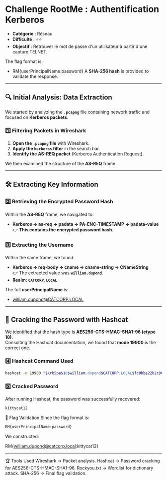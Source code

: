 # Challenge RootMe : Authentification Kerberos

- **Catégorie** : Réseau 
- **Difficulté** : ⭐⭐
- **Objectif** : Retrouver le mot de passe d'un utilisateur à partir d'une capture TELNET.

The flag format is:  

- RM{userPrincipalName:password}
A **SHA-256 hash** is provided to validate the response.

---

## 🔍 Initial Analysis: Data Extraction  

We started by analyzing the **`.pcapng`** file containing network traffic and focused on **Kerberos packets**.

### 1️⃣ Filtering Packets in Wireshark  
1. **Open the `.pcapng` file** with Wireshark.  
2. **Apply the `kerberos` filter** in the search bar.  
3. **Identify the AS-REQ packet** (Kerberos Authentication Request).  

We then examined the structure of the **AS-REQ** frame.

---

## 🛠 Extracting Key Information  
### 2️⃣ Retrieving the Encrypted Password Hash  
Within the **AS-REQ** frame, we navigated to:
- **Kerberos → as-req → padata → PA-ENC-TIMESTAMP → padata-value**  
  👉 **This contains the encrypted password hash.**  

### 3️⃣ Extracting the Username  
Within the same frame, we found:
- **Kerberos → req-body → cname → cname-string → CNameString**  
  👉 The extracted value was **`william.dupond`**.  
- **Realm: `CATCORP.LOCAL`**  

The full **userPrincipalName** is:

- william.dupond@CATCORP.LOCAL

---

## 🔑 Cracking the Password with Hashcat  
We identified that the hash type is **AES256-CTS-HMAC-SHA1-96 (etype 18)**.  
Consulting the Hashcat documentation, we found that **mode 19900** is the correct one.

### 4️⃣ Hashcat Command Used  
```bash
hashcat -m 19900 "$krb5pa$18$william.dupond$CATCORP.LOCAL$fc8bbe22b2c967b222ed73dd7616ea71b2ae0c1b0c3688bfff7fecffdebd4054471350cb6e36d3b55ba3420be6c0210b2d978d3f51d1eb4f" /usr/share/wordlists/rockyou.txt

```

### 5️⃣ Cracked Password
After running Hashcat, the password was successfully recovered:
```bash
kittycat12
```
🏁 Flag Validation
Since the flag format is:
```bash
RM{userPrincipalName:password}
```
We constructed:

RM{william.dupond@catcorp.local:kittycat12}

---

🏆 Tools Used
Wireshark → Packet analysis.
Hashcat → Password cracking for AES256-CTS-HMAC-SHA1-96.
Rockyou.txt → Wordlist for dictionary attack.
SHA-256 → Final flag validation.


